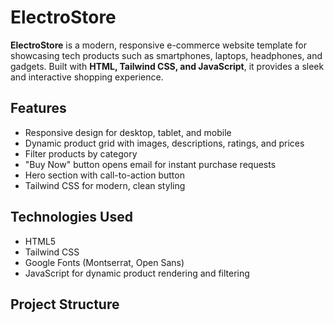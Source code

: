 # ElectroStore

**ElectroStore** is a modern, responsive e-commerce website template for showcasing tech products such as smartphones, laptops, headphones, and gadgets. Built with **HTML, Tailwind CSS, and JavaScript**, it provides a sleek and interactive shopping experience.

## Features

- Responsive design for desktop, tablet, and mobile
- Dynamic product grid with images, descriptions, ratings, and prices
- Filter products by category
- "Buy Now" button opens email for instant purchase requests
- Hero section with call-to-action button
- Tailwind CSS for modern, clean styling

## Technologies Used

- HTML5
- Tailwind CSS
- Google Fonts (Montserrat, Open Sans)
- JavaScript for dynamic product rendering and filtering

## Project Structure

